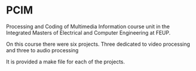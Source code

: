 # PCIM
Processing and Coding of Multimedia Information course unit in the Integrated Masters of Electrical and 
Computer Engineering at FEUP.

On this course there were six projects. Three dedicated to video processing and three to audio processing

It is provided a make file for each of the projects.
